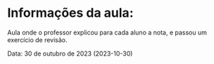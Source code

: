 # Informações da aula:
Aula onde o professor explicou para cada aluno a nota, e passou um exercício de revisão.

<p>Data: 30 de outubro de 2023 (2023-10-30)<p> 
